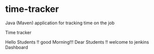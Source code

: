 # time-tracker
Java (Maven) application for tracking time on the job

Time tracker

Hello Students !! good Morning!!! Dear Students !! welcome to jenkins Dashboard
